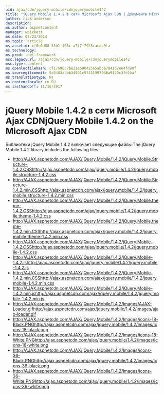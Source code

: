 ```yaml
---
uid: ajax/cdn/jquery-mobile/cdnjquerymobile142
title: "jQuery Mobile 1.4.2 в сети Microsoft Ajax CDN | Документы Microsoft"
author: rick-anderson
description: 
ms.author: aspnetcontent
manager: wpickett
ms.date: 07/23/2014
ms.topic: article
ms.assetid: cf0c0d88-33b1-465c-a7f7-7928cacac9fa
ms.technology: 
ms.prod: .net-framework
msc.legacyurl: /ajax/cdn/jquery-mobile/cdnjquerymobile142
msc.type: content
ms.openlocfilehash: cf17690c7be21e690425e5abc6784167ee4fd98f
ms.sourcegitcommit: 9a9483aceb34591c97451997036a9120c3fe2baf
ms.translationtype: MT
ms.contentlocale: ru-RU
ms.lasthandoff: 11/10/2017
---
```

<a name="jquery-mobile-142-on-the-microsoft-ajax-cdn"></a><span data-ttu-id="f5a11-102">jQuery Mobile 1.4.2 в сети Microsoft Ajax CDN</span><span class="sxs-lookup"><span data-stu-id="f5a11-102">jQuery Mobile 1.4.2 on the Microsoft Ajax CDN</span></span>
====================
<span data-ttu-id="f5a11-103">Библиотеки jQuery Mobile 1.4.2 включает следующие файлы:</span><span class="sxs-lookup"><span data-stu-id="f5a11-103">The jQuery Mobile 1.4.2 library includes the following files:</span></span>

- <span data-ttu-id="f5a11-104">http://AJAX.aspnetcdn.com/AJAX/jQuery.Mobile/1.4.2/jQuery.Mobile.Structure-1.4.2.CSS</span><span class="sxs-lookup"><span data-stu-id="f5a11-104">http://ajax.aspnetcdn.com/ajax/jquery.mobile/1.4.2/jquery.mobile.structure-1.4.2.css</span></span>
- <span data-ttu-id="f5a11-105">http://AJAX.aspnetcdn.com/AJAX/jQuery.Mobile/1.4.2/jQuery.Mobile.Structure-1.4.2.min.CSS</span><span class="sxs-lookup"><span data-stu-id="f5a11-105">http://ajax.aspnetcdn.com/ajax/jquery.mobile/1.4.2/jquery.mobile.structure-1.4.2.min.css</span></span>
- <span data-ttu-id="f5a11-106">http://AJAX.aspnetcdn.com/AJAX/jQuery.Mobile/1.4.2/jQuery.Mobile.theme-1.4.2.CSS</span><span class="sxs-lookup"><span data-stu-id="f5a11-106">http://ajax.aspnetcdn.com/ajax/jquery.mobile/1.4.2/jquery.mobile.theme-1.4.2.css</span></span>
- <span data-ttu-id="f5a11-107">http://AJAX.aspnetcdn.com/AJAX/jQuery.Mobile/1.4.2/jQuery.Mobile.theme-1.4.2.min.CSS</span><span class="sxs-lookup"><span data-stu-id="f5a11-107">http://ajax.aspnetcdn.com/ajax/jquery.mobile/1.4.2/jquery.mobile.theme-1.4.2.min.css</span></span>
- <span data-ttu-id="f5a11-108">http://AJAX.aspnetcdn.com/AJAX/jQuery.Mobile/1.4.2/jQuery.Mobile-1.4.2.CSS</span><span class="sxs-lookup"><span data-stu-id="f5a11-108">http://ajax.aspnetcdn.com/ajax/jquery.mobile/1.4.2/jquery.mobile-1.4.2.css</span></span>
- <span data-ttu-id="f5a11-109">http://AJAX.aspnetcdn.com/AJAX/jQuery.Mobile/1.4.2/jQuery.Mobile-1.4.2.js</span><span class="sxs-lookup"><span data-stu-id="f5a11-109">http://ajax.aspnetcdn.com/ajax/jquery.mobile/1.4.2/jquery.mobile-1.4.2.js</span></span>
- <span data-ttu-id="f5a11-110">http://AJAX.aspnetcdn.com/AJAX/jQuery.Mobile/1.4.2/jQuery.Mobile-1.4.2.min.CSS</span><span class="sxs-lookup"><span data-stu-id="f5a11-110">http://ajax.aspnetcdn.com/ajax/jquery.mobile/1.4.2/jquery.mobile-1.4.2.min.css</span></span>
- <span data-ttu-id="f5a11-111">http://AJAX.aspnetcdn.com/AJAX/jQuery.Mobile/1.4.2/jQuery.Mobile-1.4.2.min.js</span><span class="sxs-lookup"><span data-stu-id="f5a11-111">http://ajax.aspnetcdn.com/ajax/jquery.mobile/1.4.2/jquery.mobile-1.4.2.min.js</span></span>
- <span data-ttu-id="f5a11-112">http://AJAX.aspnetcdn.com/AJAX/jQuery.Mobile/1.4.2/Images/AJAX-Loader.gif</span><span class="sxs-lookup"><span data-stu-id="f5a11-112">http://ajax.aspnetcdn.com/ajax/jquery.mobile/1.4.2/images/ajax-loader.gif</span></span>
- <span data-ttu-id="f5a11-113">http://AJAX.aspnetcdn.com/AJAX/jQuery.Mobile/1.4.2/Images/icons-18-Black.PNG</span><span class="sxs-lookup"><span data-stu-id="f5a11-113">http://ajax.aspnetcdn.com/ajax/jquery.mobile/1.4.2/images/icons-18-black.png</span></span>
- <span data-ttu-id="f5a11-114">http://AJAX.aspnetcdn.com/AJAX/jQuery.Mobile/1.4.2/Images/icons-18-White.PNG</span><span class="sxs-lookup"><span data-stu-id="f5a11-114">http://ajax.aspnetcdn.com/ajax/jquery.mobile/1.4.2/images/icons-18-white.png</span></span>
- <span data-ttu-id="f5a11-115">http://AJAX.aspnetcdn.com/AJAX/jQuery.Mobile/1.4.2/Images/icons-36-Black.PNG</span><span class="sxs-lookup"><span data-stu-id="f5a11-115">http://ajax.aspnetcdn.com/ajax/jquery.mobile/1.4.2/images/icons-36-black.png</span></span>
- <span data-ttu-id="f5a11-116">http://AJAX.aspnetcdn.com/AJAX/jQuery.Mobile/1.4.2/Images/icons-36-White.PNG</span><span class="sxs-lookup"><span data-stu-id="f5a11-116">http://ajax.aspnetcdn.com/ajax/jquery.mobile/1.4.2/images/icons-36-white.png</span></span>
